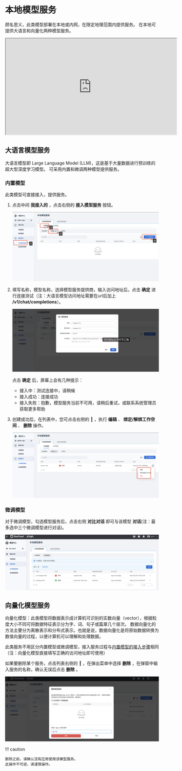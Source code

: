 # 本地模型服务

顾名思义，此类模型部署在本地或内网，在限定地理范围内提供服务。
在本地可提供大语言和向量化两种模型服务。

<div class="video-container">
<iframe width="560" height="315" src="https://harbor-test2.cn-sh2.ufileos.com/drun/deploy-model.mp4" title="部署模型教学" allow="accelerometer; autoplay; clipboard-write; encrypted-media; gyroscope; picture-in-picture; web-share" allowfullscreen></iframe>
</div>

## 大语言模型服务

大语言模型即 Large Language Model (LLM)，这是基于大量数据进行预训练的超大型深度学习模型。
可采用内置和微调两种模型提供服务。

### 内置模型

此类模型可直接接入，提供服务。

1. 点击中间 **我接入的** ，点击右侧的 **接入模型服务** 按钮。

    ![接入模型服务](../images/local01.jpg)

1. 填写名称，模型名称，选择模型服务提供商，输入访问地址后，点击 **确定** 进行连接测试（注：大语言模型访问地址需要在url后加上 **/v1/chat/completions**）。

    ![填写信息](../images/local02.jpg)

    点击 **确定** 后，屏幕上会有几种提示：

    - 接入中：测试连接中，请稍候
    - 接入成功：连接成功
    - 接入失败：抱歉，模型服务当前不可用，请稍后重试，或联系系统管理员获取更多帮助

2. 创建成功后，在列表中，您可点击右侧的 **┇** ，执行 **编辑** 、 **绑定/解绑工作空间** 、 **删除** 操作。

    ![更多操作](../images/local03.jpg)

### 微调模型

对于微调模型，勾选模型服务后，点击右侧 **对比对话** 即可与该模型 **对话**(注：最多选中三个微调模型进行对话)。

![微调模型对话](../images/local04.png)

## 向量化模型服务

向量化模型：此类模型将数据表示成计算机可识别的实数向量（vector），根据粒度大小不同可将数据特征表示分为字、词、句子或篇章几个层次。
数据向量化的方法主要分为离散表示和分布式表示。也就是说，数据向量化是将原始数据转换为数值向量的过程，以便计算机可以理解和处理数据。

此类服务不用区分内置模型或微调模型，接入服务过程与[内置模型的接入步骤](#_3)相同（注：向量化模型直接填写正确的访问地址即可使用）

如果要删除某个服务，点击列表右侧的 **┇** ，在弹出菜单中选择 **删除** ，在弹窗中输入服务的名称，确认无误后点击 **删除** 。

![删除模型服务](../images/local05.png)

!!! caution

    删除之前，请确认没有应用使用该模型服务。
    此操作不可逆，请谨慎操作。



